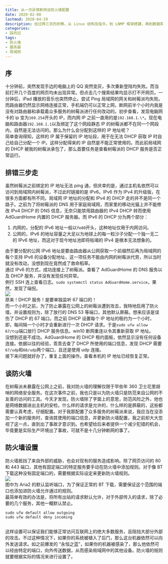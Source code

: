 ```yaml
---
title: 从一次异常断网谈防火墙配置
date: 2020-02-08
lastmod: 2020-04-29
description: 经过两三天的折腾，从 Linux 结构及指令，到 LNMP 框架搭建，再到数据库的配置，最后端口转发 + 内网穿透，博客终于成功上线！在此将部署过程及踩过的坑记录下来，一方面是纪念，另一方面希望能够后来人提供一点帮助。
categories:
- 踩坑记
tags:
- 防火墙
- 服务器
- 局域网
---
```


序
-

十分钟前，突然发现手边的电脑上的 QQ 突然变灰，多次重新登陆均失败。而当前打开几个百度的网页均未出现异常。但点击几个搜索结果均显示打不开网页。一分钟后，iPad 播放的音乐也突然停止。尝试 Ping 局域网的网关和树莓派均失败。而路由器仍然显示网络连接正常，手机端仍可以正常上网，断网前半个小时内我是没有对路由器和承载着众多服务的树莓派进行任何改动的。初步查看，发现电脑网卡的 ip 变为`169.254`开头的 IP，而内网 IP 之前一直用的是`192.168.1.\*`。现在电脑和路由器`192.168.1.1`以及绑定了这个网段静态 IP 的树莓派都不在同一个网段内，自然是无法访问的。那么为什么会分配到这样的 IP 地址呢？  
简单查询得知，这样的 IP 属于保留的 IP 地址段，用于在无法 DHCP 获取 IP 时自己给自己分配一个 IP。这样分配得来的 IP 自然是不能正常使用的。而此前局域网的 DHCP 被我的树莓派承包了，那么首要任务是查看树莓派的 DHCP 服务是否正常运行。

排错三步走
-----

虽然树莓派之前绑定的 IP 地址无法 ping 通，但庆幸的是，通过主机名依然可以访问到局域网内树莓派，不过此时链接的是 IPv6。IPv6 作为 IPv4 的升级版，在很多方面都有所不同，局域网 IP 地址的分配和 IPv4 的 DHCP 走的并不是同一个路子。之前为了将树莓派的 DNS 用于家庭局域网，而家里的移动光猫上并不能修改 IPv4 DHCP 的 DNS 信息，无奈只能禁用路由器的 IPv4 DHCP 转而使用 AdGuardHome 内置的 DHCP 服务器。而 IPv6 的 DHCP 分为两个部分：

1.  内网的，分配的 IPv6 地址一般以`fe80`开头，这种地址仅用于内网访问。
2.  公网的，IPv6 的地址容量之大足以为地球上的每一粒沙子分配一个独一无二的 IPv6 地址，而这对于现今地址池即将枯竭的 IPv4 是根本无法想象的。

由于要分配的公网 IPv6 地址是要由路由器从公网获取一个前缀然后再为局域网的每个支持 IPv6 的设备分配地址，这一项任务不能由内网的树莓派代劳，所以当时就没有改动，没想到现在竟然成了救命稻草。  
通过 IPv6 的方式，成功连接上了树莓派。查看了 AdGuardHome 的 DNS 服务以及 DHCP 服务，并没有发现任何异常。  
例行 SSH 连上查看日志。`sudo systemctl status AdGuardHome.service`，果然，发现了端倪。  
![](https://blog-1301127393.cos.ap-shanghai.myqcloud.com/BlogImgs/20200121221431.png)  
原来！DHCP 服务！是要单独监听 67 端口的！  
而一个小时之前，为了防止暴露在公网上的树莓派遭到攻击，我特地启用了防火墙，并设置规则为，除了放行的 DNS 53 等端口，其他默认屏蔽。想来应该是误伤了 DHCP 的 67 端口。而之前 DHCP 设置每个 IP 地址的租约为一个小时，即，每间隔一个小时才会重新进行一次 DHCP 请求。于是`sudo ufw allow 67/tcp`端口放行 DHCP 服务信息。win10 断网重连以令其重新获取 IP 地址。  
没想到还是不成功。AdGuardHome 的 DHCP 租约面板，依然显示没有任何设备连接。依据以往的经验，乖乖去查了 DHCP 所使用的端口信息，发现 DHCP 需要`67/udp`和`68/udp`两个端口，且还是使用 udp 连接。  
接下来问题就好办了，重复上面的操作。查看本机的 IP 地址已经恢复正常。

谈防火墙
----

在树莓派未暴露在公网上之前，我对防火墙的理解仅限于早些年 360 卫士花里胡哨的网络安全服务。在这次事件之前，我也只是以为防火墙只是防范来自公网的不友善的访问的工具。今天才发现，防火墙除了字面上的意思，防范风险之外，他也是网络数据进出主机的安检。什么样的请求是允许的，什么样的是屏蔽的，这些都需要认真考虑，仔细配置。对于我那配置了众多服务的树莓派来说，我应当在没添加一个新的服务时，查询其使用的端口信息，并更新防火墙配置，我之前却大大忽视了这一点，直到出了事故才意识到。也希望给后来者提供一个减少犯错的机会，毕竟要是实际生产环境出了事故，可就不是十几分钟断网的事了。

防火墙设置
-----

防火墙抵挡了来自外部的威胁，也会对现有的服务造成影响。除了网页访问的 80 和 443 端口，其他有固定端口的特定服务要手动在防火墙中添加规则。对于像 BT 下载这种没有固定端口的，需要根据实际设定来更新防火墙规则。  
![](https://blog-1301127393.cos.ap-shanghai.myqcloud.com/BlogImgs/20200122140951.png)  
图中为 Aria2 的默认监听端口，为了保证正常的 BT 下载，需要保证这个范围的端口也添加进防火墙允许通过的规则。  
最简单有效的办法是，将所有出站的请求默认允许，对于外部传入的请求，除了必要的几个服务，其他一概默认禁止。

```
sudo ufw default allow outgoing
sudo ufw default deny incoming


```

这样设置可以保证我们能够正常访问互联网上的绝大多数服务，且阻挡大部分外部的攻击。不过这种情况下，如果你的系统被植入了后门，那么这台机器依然可以向外发送请求。如之前爆发的 “永恒之蓝”，如果你的机器被感染了，那么他依然可以经由特定的端口，向外传送数据，从而感染局域网中的其他设备。防火墙的规则就要根据实际的情况来进行设置了。